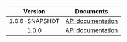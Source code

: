 | Version | Documents |
|:---:|---|
| 1.0.6-SNAPSHOT | [API documentation](1.0.6-SNAPSHOT) |
| 1.0.0 | [API documentation](1.0.0) |
